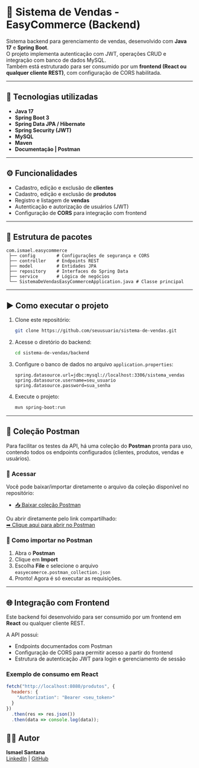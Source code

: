 # 🛒 Sistema de Vendas - EasyCommerce (Backend)

Sistema backend para gerenciamento de vendas, desenvolvido com **Java 17** e **Spring Boot**.  
O projeto implementa autenticação com JWT, operações CRUD e integração com banco de dados MySQL.  
Também está estruturado para ser consumido por um **frontend (React ou qualquer cliente REST)**, com configuração de CORS habilitada.

---

## 🚀 Tecnologias utilizadas
- **Java 17**
- **Spring Boot 3**
- **Spring Data JPA / Hibernate**
- **Spring Security (JWT)**
- **MySQL**
- **Maven**
- **Documentação | Postman**

---

## ⚙️ Funcionalidades
- Cadastro, edição e exclusão de **clientes**
- Cadastro, edição e exclusão de **produtos**
- Registro e listagem de **vendas**
- Autenticação e autorização de usuários (JWT)
- Configuração de **CORS** para integração com frontend

---

## 📂 Estrutura de pacotes
```
com.ismael.easycommerce
 ├── config        # Configurações de segurança e CORS
 ├── controller    # Endpoints REST
 ├── model         # Entidades JPA
 ├── repository    # Interfaces do Spring Data
 ├── service       # Lógica de negócios
 └── SistemaDeVendasEasyCommerceApplication.java # Classe principal
```

---

## ▶️ Como executar o projeto
1. Clone este repositório:
   ```bash
   git clone https://github.com/seuusuario/sistema-de-vendas.git
   ```
2. Acesse o diretório do backend:
   ```bash
   cd sistema-de-vendas/backend
   ```
3. Configure o banco de dados no arquivo `application.properties`:
   ```properties
   spring.datasource.url=jdbc:mysql://localhost:3306/sistema_vendas
   spring.datasource.username=seu_usuario
   spring.datasource.password=sua_senha
   ```
4. Execute o projeto:
   ```bash
   mvn spring-boot:run
   ```

---

## 📮 Coleção Postman

Para facilitar os testes da API, há uma coleção do **Postman** pronta para uso, contendo todos os endpoints configurados (clientes, produtos, vendas e usuários).

### 🔗 Acessar
Você pode baixar/importar diretamente o arquivo da coleção disponível no repositório:

- [📥 Baixar coleção Postman](./docs/easyecomerce.postman_collection.json)

Ou abrir diretamente pelo link compartilhado:  
[➡ Clique aqui para abrir no Postman](https://postman.co/workspace/My-Workspace~2dd3f149-bacd-41d5-822d-1f1439937944/collection/42413279-5b2da8e7-260e-4d29-a17c-8f8778f94f0c?action=share&creator=42413279)

### 📌 Como importar no Postman
1. Abra o **Postman**
2. Clique em **Import**
3. Escolha **File** e selecione o arquivo `easyecomerce.postman_collection.json`
4. Pronto! Agora é só executar as requisições.

---

## 🌐 Integração com Frontend
Este backend foi desenvolvido para ser consumido por um frontend em **React** ou qualquer cliente REST.

A API possui:
- Endpoints documentados com Postman
- Configuração de CORS para permitir acesso a partir do frontend
- Estrutura de autenticação JWT para login e gerenciamento de sessão

### Exemplo de consumo em React
```javascript
fetch("http://localhost:8080/produtos", {
  headers: {
    "Authorization": "Bearer <seu_token>"
  }
})
  .then(res => res.json())
  .then(data => console.log(data));
```

## 👨‍💻 Autor
**Ismael Santana**  
[LinkedIn](https://www.linkedin.com/in/Ismael-Santana-) | [GitHub](https://github.com/Ismael042)
